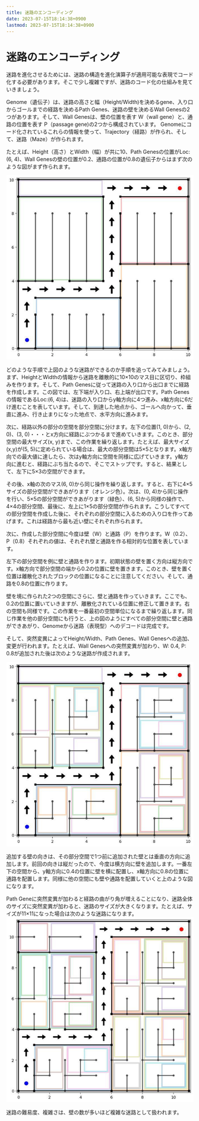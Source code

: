 ```yaml
---
title: 迷路のエンコーディング
date: 2023-07-15T18:14:38+0900
lastmod: 2023-07-15T18:14:38+0900
---
```


# 迷路のエンコーディング
迷路を進化させるためには、迷路の構造を進化演算子が適用可能な表現でコード化する必要があります。そこで少し複雑ですが、迷路のコード化の仕組みを見ていきましょう。

Genome（遺伝子）は、迷路の高さと幅（Height/Width)を決めるgene、入り口からゴールまでの経路を決めるPath Genes、迷路の壁を決めるWall Genesの2つがあります。そして、Wall Genesは、壁の位置を表す W（wall gene）と、通路の位置を表す P（passage gene)の2つから構成されています。
Genomeにコード化されているこれらの情報を使って、Trajectory（経路）が作られ、そして、迷路（Maze）が作られます。

たとえば、Height（高さ）とWidth（幅）が共に10、Path Genesの位置がLoc:(6, 4)、Wall Genesの壁の位置が0.2、通路の位置が0.8の遺伝子からはまず次のような図がまず作られます。

![6-4-1][image-1]

どのような手順で上図のような迷路ができるのか手順を追ってみてみましょう。まず、HeightとWidthの情報から迷路を離散的に10×10のマス目に区切り、枠組みを作ります。そして、Path Genesに従って迷路の入り口から出口までに経路を作成します。この図では、左下端が入り口、右上端が出口です。Path Genesの情報であるLoc:(6, 4)は、迷路の入り口からy軸方向に4つ進み、x軸方向に6だけ進むことを表しています。そして、到達した地点から、ゴールへ向かって、垂直に進み、行き止まりになった地点で、水平方向に進みます。

次に、経路以外の部分の空間を部分空間に分けます。左下の位置(1, 0)から、(2, 0)、(3, 0)・・・とx方向に経路にぶつかるまで進めていきます。このとき、部分空間の最大サイズ(x, y)まで、この作業を繰り返します。たとえば、最大サイズ(x,y)が(5, 5)に定められている場合は、最大の部分空間は5×5となります。x軸方向での最大値に達したら、次はy軸方向に空間を同様に広げていきます。y軸方向に進むと、経路にぶち当たるので、そこでストップです。すると、結果として、左下に5×3の空間ができます。

その後、x軸の次のマス(6, 0)から同じ操作を繰り返します。すると、右下に4×5サイズの部分空間ができあがります（オレンジ色）。次は、(0, 4)から同じ操作を行い、5×5の部分空間ができあがります（緑色）、(6, 5)から同様の操作で、4×4の部分空間、最後に、左上に1×5の部分空間が作られます。こうしてすべての部分空間を作成した後に、それぞれの部分空間に入るための入り口を作ってあげます。これは経路から最も近い壁にそれぞれ作られます。

次に、作成した部分空間に今度は壁（W）と通路（P）を作ります。W（0.2）、P（0.8）それぞれの値は、それぞれ壁と通路を作る相対的な位置を表しています。

左下の部分空間を例に壁と通路を作ります。初期状態の壁を置く方向は縦方向です。x軸方向で部分空間の端から0.2の位置に壁を置きます。このとき、壁を置く位置は離散化されたブロックの位置になることに注意してください。そして、通路を0.8の位置に作ります。

壁を境に作られた2つの空間にさらに、壁と通路を作っていきます。ここでも、0.2の位置に置いていきますが、離散化されている位置に修正して置きます。右の空間も同様です。この作業を一番最初の空間単位になるまで繰り返します。同じ作業を他の部分空間にも行うと、上の図のようにすべての部分空間に壁と通路ができあがり、Genomeから迷路（表現型）へのデコードは完成です。

そして、突然変異によってHeight/Width、Path Genes、Wall Genesへの追加、変更が行われます。たとえば、Wall Genesへの突然変異が加わり、W: 0.4, P: 0.8が追加された後は次のような迷路が作成されます。

![6-4-2][image-2]

追加する壁の向きは、その部分空間で1つ前に追加された壁とは垂直の方向に追加します。前回の向きは縦だったので、今度は横方向に壁を追加します。一番左下の空間から、y軸方向に0.4の位置に壁を横に配置し、x軸方向に0.8の位置に通路を配置します。同様に他の空間にも壁や通路を配置していくと上のような図になります。

Path Geneに突然変異が加わると経路の曲がり角が増えることになり、迷路全体のサイズに突然変異が加わると、迷路のサイズが大きくなります。たとえば、サイズが11×11になった場合は次のような迷路になります。
![6-4-3][image-3]

迷路の難易度、複雑さは、壁の数が多いほど複雑な迷路として扱われます。


[image-1]:	https://github.com/ryokoakaike/EC_image/blob/master/img/6-4-1.jpg?raw=true
[image-2]:	https://github.com/ryokoakaike/EC_image/blob/master/img/6-4-2.jpg?raw=true
[image-3]:	https://github.com/ryokoakaike/EC_image/blob/master/img/6-4-3.jpg?raw=true
